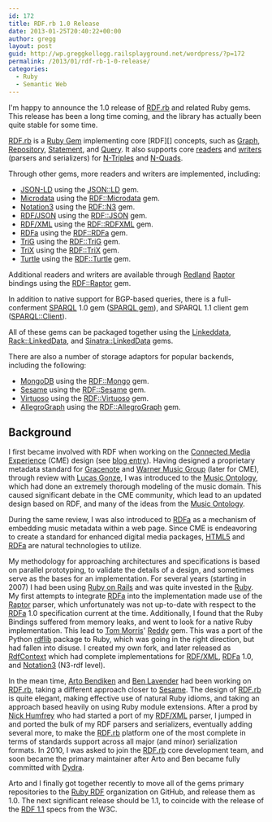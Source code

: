 ```yaml
---
id: 172
title: RDF.rb 1.0 Release
date: 2013-01-25T20:40:22+00:00
author: gregg
layout: post
guid: http://wp.greggkellogg.railsplayground.net/wordpress/?p=172
permalink: /2013/01/rdf-rb-1-0-release/
categories:
  - Ruby
  - Semantic Web
---
```

I'm happy to announce the 1.0 release of [RDF.rb](http://ruby-rdf.github.com/rdf) and related Ruby gems. This release has been a long time coming, and the library has actually been quite stable for some time.

[RDF.rb](http://ruby-rdf.github.com/rdf) is a [Ruby Gem](http://rubygems.org/) implementing core \[RDF\]\[\] concepts, such as [Graph](http://rubydoc.info/github/ruby-rdf/rdf/RDF/Graph), [Repository](http://rubydoc.info/github/ruby-rdf/rdf/RDF/Repository), [Statement](http://rubydoc.info/github/ruby-rdf/rdf/RDF/Statement), and [Query](http://rubydoc.info/github/ruby-rdf/rdf/RDF/Query). It also supports core [readers](http://rubydoc.info/github/ruby-rdf/rdf/RDF/Reader) and [writers](http://rubydoc.info/github/ruby-rdf/rdf/RDF/Writer) (parsers and serializers) for [N-Triples](http://en.wikipedia.org/wiki/N-Triples) and [N-Quads](http://sw.deri.org/2008/07/n-quads/).

Through other gems, more readers and writers are implemented, including:

  * [JSON-LD](http://json-ld.org/) using the [JSON::LD](http://gkellogg.github.com/json-ld) gem.
  * [Microdata](http://en.wikipedia.org/wiki/Microdata_(HTML)) using the [RDF::Microdata](http://ruby-rdf.github.com/rdf-microdata) gem.
  * [Notation3](http://en.wikipedia.org/wiki/Notation3) using the [RDF::N3](http://ruby-rdf.github.com/rdf-n3) gem.
  * [RDF/JSON](http://n2.talis.com/wiki/RDF_JSON_Specification) using the [RDF::JSON](http://ruby-rdf.github.com/rdf-json) gem.
  * [RDF/XML](http://en.wikipedia.org/wiki/RDF/XML) using the [RDF::RDFXML](http://ruby-rdf.github.com/rdf-rdfxml) gem.
  * [RDFa](http://en.wikipedia.org/wiki/RDFa) using the [RDF::RDFa](http://ruby-rdf.github.com/rdf-rdfa) gem.
  * [TriG](http://wifo5-03.informatik.uni-mannheim.de/bizer/trig/) using the [RDF::TriG](http://ruby-rdf.github.com/rdf-trig) gem.
  * [TriX](http://en.wikipedia.org/wiki/TriX_(syntax)) using the [RDF::TriX](http://ruby-rdf.github.com/rdf-trix) gem.
  * [Turtle](http://www.w3.org/TR/turtle/) using the [RDF::Turtle](http://ruby-rdf.github.com/rdf-turtle) gem.

Additional readers and writers are available through [Redland](http://librdf.org) [Raptor](http://librdf.org/raptor/) bindings using the [RDF::Raptor](http://ruby-rdf.github.com/rdf-raptor) gem.

In addition to native support for BGP-based queries, there is a full-conferment [SPARQL](http://en.wikipedia.org/wiki/Sparql) 1.0 gem ([SPARQL gem](http://ruby-rdf.github.com/sparql)), and SPARQL 1.1 client gem ([SPARQL::Client](http://ruby-rdf.github.com/sparql-client)).

All of these gems can be packaged together using the [Linkeddata](http://ruby-rdf.github.com/linkeddata), [Rack::LinkedData](http://ruby-rdf.github.com/rack-linkeddata), and [Sinatra::LinkedData](http://ruby-rdf.github.com/sinatra-linkeddata) gems.

There are also a number of storage adaptors for popular backends, including the following:

  * [MongoDB](http://www.mongodb.org) using the [RDF::Mongo](https://github.com/ruby-rdf/rdf-mongo) gem.
  * [Sesame](http://www.openrdf.org) using the [RDF::Sesame](https://github.com/ruby-rdf/rdf-sesame) gem.
  * [Virtuoso](http://virtuoso.openlinksw.com/dataspace/dav/wiki/Main/VOSRDF) using the [RDF::Virtuoso](https://github.com/digibib/rdf-virtuoso) gem.
  * [AllegroGraph](http://www.franz.com/agraph/allegrograph/) using the [RDF::AllegroGraph](https://github.com/ruby-rdf/rdf-agraph) gem.

## Background

I first became involved with RDF when working on the [Connected Media Experience](http://connectedmediaexperience.org) (CME) design (see [blog entry](http://greggkellogg.net/2011/05/07/cme-and-the-semantic-web)). Having designed a proprietary metadata standard for [Gracenote](http://www.gracenote.com) and [Warner Music Group](http://www.wmg.com) (later for CME), through review with [Lucas Gonze](http://gonze.com/blog/), I was introduced to the [Music Ontology](http://musicontology.com), which had done an extremely thorough modeling of the music domain. This caused significant debate in the CME community, which lead to an updated design based on RDF, and many of the ideas from the [Music Ontology](http://musicontology.com).

During the same review, I was also introduced to [RDFa](http://en.wikipedia.org/wiki/RDFa) as a mechanism of embedding music metadata within a web page. Since CME is endeavoring to create a standard for enhanced digital media packages, [HTML5](http://www.w3.org/TR/html5/) and [RDFa](http://en.wikipedia.org/wiki/RDFa) are natural technologies to utilize.

My methodology for approaching architectures and specifications is based on parallel prototyping, to validate the details of a design, and sometimes serve as the bases for an implementation. For several years (starting in 2007) I had been using [Ruby on Rails](http://rubyonrails.org) and was quite invested in the [Ruby](http://www.ruby-lang.org/en/). My first attempts to integrate [RDFa](http://en.wikipedia.org/wiki/RDFa) into the implementation made use of the [Raptor](http://librdf.org/raptor/) parser, which unfortunately was not up-to-date with respect to the [RDFa](http://en.wikipedia.org/wiki/RDFa) 1.0 specification current at the time. Additionally, I found that the Ruby Bindings suffered from memory leaks, and went to look for a native Ruby implementation. This lead to [Tom Morris](http://tommorris.org/)' [Reddy](https://github.com/tommorris/reddy) gem. This was a port of the Python [rdflib](http://code.google.com/p/rdflib/) package to Ruby, which was going in the right direction, but had fallen into disuse. I created my own fork, and later released as [RdfContext](https://github.com/gkellogg/rdf_context) which had complete implementations for [RDF/XML](http://en.wikipedia.org/wiki/RDF/XML), [RDFa](http://en.wikipedia.org/wiki/RDFa) 1.0, and [Notation3](http://en.wikipedia.org/wiki/Notation3) (N3-rdf level).

In the mean time, [Arto Bendiken](http://ar.to) and [Ben Lavender](http://bhuga.net) had been working on [RDF.rb](http://ruby-rdf.github.com/rdf), taking a different approach closer to [Sesame](http://www.openrdf.org). The design of [RDF.rb](http://ruby-rdf.github.com/rdf) is quite elegant, making effective use of natural Ruby idioms, and taking an approach based heavily on using Ruby module extensions. After a prod by [Nick Humfrey](http://www.aelius.com/njh/) who had started a port of my [RDF/XML](http://en.wikipedia.org/wiki/RDF/XML) parser, I jumped in and ported the bulk of my RDF parsers and serializers, eventually adding several more, to make the [RDF.rb](http://ruby-rdf.github.com/rdf) platform one of the most complete in terms of standards support across all major (and minor) serialization formats. In 2010, I was asked to join the [RDF.rb](http://ruby-rdf.github.com/rdf) core development team, and soon became the primary maintainer after Arto and Ben became fully committed with [Dydra](http://dydra.com/).

Arto and I finally got together recently to move all of the gems primary repositories to the [Ruby RDF](http://ruby-rdf.github.com) organization on GitHub, and release them as 1.0. The next significant release should be 1.1, to coincide with the release of the [RDF 1.1](http://www.w3.org/TR/rdf11-concepts/) specs from the W3C.